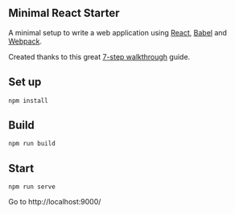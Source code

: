 Minimal React Starter
---

A minimal setup to write a web application using [React](https://facebook.github.io/react/), [Babel](https://babeljs.io/) and [Webpack](https://webpack.js.org/).

Created thanks to this great [7-step walkthrough](http://andrewhfarmer.com/build-your-own-starter/#0-intro) guide.


Set up
---
```
npm install
```

Build
---
```
npm run build
```

Start
---
```
npm run serve
```
Go to http://localhost:9000/